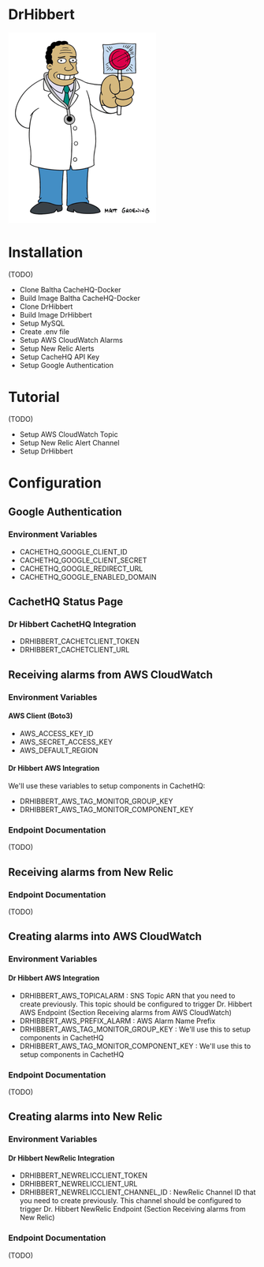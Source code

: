# DrHibbert
![drimage](https://raw.githubusercontent.com/bthiago/DrHibbert/master/logo.png)

# Installation
(TODO)
* Clone Baltha CacheHQ-Docker
* Build Image Baltha CacheHQ-Docker
* Clone DrHibbert
* Build Image DrHibbert
* Setup MySQL
* Create .env file
* Setup AWS CloudWatch Alarms
* Setup New Relic Alerts
* Setup CacheHQ API Key
* Setup Google Authentication

# Tutorial
(TODO)
* Setup AWS CloudWatch Topic
* Setup New Relic Alert Channel
* Setup DrHibbert

# Configuration 


## Google Authentication

### Environment Variables

* CACHETHQ_GOOGLE_CLIENT_ID
* CACHETHQ_GOOGLE_CLIENT_SECRET
* CACHETHQ_GOOGLE_REDIRECT_URL
* CACHETHQ_GOOGLE_ENABLED_DOMAIN


## CachetHQ Status Page

### Dr Hibbert CachetHQ Integration
* DRHIBBERT_CACHETCLIENT_TOKEN
* DRHIBBERT_CACHETCLIENT_URL

## Receiving alarms from AWS CloudWatch

### Environment Variables

#### AWS Client (Boto3)
* AWS_ACCESS_KEY_ID
* AWS_SECRET_ACCESS_KEY
* AWS_DEFAULT_REGION

#### Dr Hibbert AWS Integration 
We'll use these variables to setup components in CachetHQ:
* DRHIBBERT_AWS_TAG_MONITOR_GROUP_KEY
* DRHIBBERT_AWS_TAG_MONITOR_COMPONENT_KEY

### Endpoint Documentation
(TODO)

## Receiving alarms from New Relic

### Endpoint Documentation
(TODO)

## Creating alarms into AWS CloudWatch 

### Environment Variables

#### Dr Hibbert AWS Integration 
* DRHIBBERT_AWS_TOPICALARM : SNS Topic ARN that you need to create previously. This topic should be configured to trigger  Dr. Hibbert AWS Endpoint (Section Receiving alarms from AWS CloudWatch)
* DRHIBBERT_AWS_PREFIX_ALARM : AWS Alarm Name Prefix
* DRHIBBERT_AWS_TAG_MONITOR_GROUP_KEY : We'll use this to setup components in CachetHQ
* DRHIBBERT_AWS_TAG_MONITOR_COMPONENT_KEY : We'll use this to setup components in CachetHQ

### Endpoint Documentation
(TODO)


## Creating alarms into New Relic 

### Environment Variables

#### Dr Hibbert NewRelic Integration 
* DRHIBBERT_NEWRELICCLIENT_TOKEN
* DRHIBBERT_NEWRELICCLIENT_URL
* DRHIBBERT_NEWRELICCLIENT_CHANNEL_ID : NewRelic Channel ID that you need to create previously. This channel should be configured to trigger Dr. Hibbert NewRelic Endpoint (Section Receiving alarms from New Relic)

### Endpoint Documentation
(TODO)


